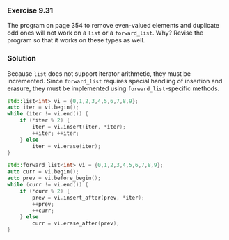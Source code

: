### Exercise 9.31

The program on page 354 to remove even-valued elements and duplicate odd ones
will not work on a `list` or a `forward_list`. Why? Revise the program so that
it works on these types as well.

### Solution

Because `list` does not support iterator arithmetic, they must be incremented.
Since `forward_list` requires special handling of insertion and erasure, they
must be implemented using `forward_list`-specific methods.

```cpp
std::list<int> vi = {0,1,2,3,4,5,6,7,8,9};
auto iter = vi.begin();
while (iter != vi.end()) {
    if (*iter % 2) {
        iter = vi.insert(iter, *iter);
        ++iter; ++iter;
    } else
        iter = vi.erase(iter);
}

std::forward_list<int> vi = {0,1,2,3,4,5,6,7,8,9};
auto curr = vi.begin();
auto prev = vi.before_begin();
while (curr != vi.end()) {
    if (*curr % 2) {
        prev = vi.insert_after(prev, *iter);
        ++prev;
        ++curr;
    } else
        curr = vi.erase_after(prev);
}
```
